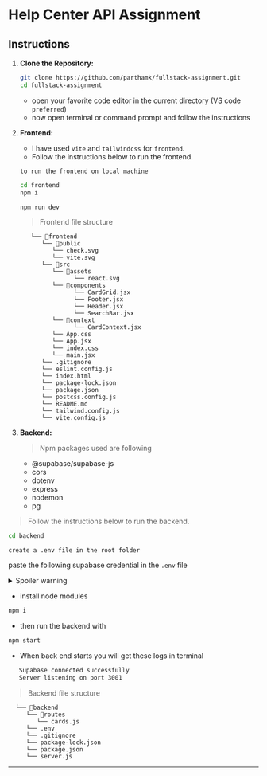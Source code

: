 # Help Center API Assignment

## Instructions

1. **Clone the Repository:**

   ```bash
   git clone https://github.com/parthamk/fullstack-assignment.git
   cd fullstack-assignment
   ```
   - open your favorite code editor in the current directory (VS code `preferred`)
   - now open terminal or command prompt and follow the instructions

2. **Frontend:**

   - I have used `vite` and `tailwindcss` for `frontend`.
   - Follow the instructions below to run the frontend.

   `to run the frontend on local machine`

   ```bash
   cd frontend
   npm i
   ```

   ```bash
   npm run dev
   ```

   > Frontend file structure

      ```
         └── 📁frontend
            └── 📁public
               └── check.svg
               └── vite.svg
            └── 📁src
               └── 📁assets
                     └── react.svg
               └── 📁components
                     └── CardGrid.jsx
                     └── Footer.jsx
                     └── Header.jsx
                     └── SearchBar.jsx
               └── 📁context
                     └── CardContext.jsx
               └── App.css
               └── App.jsx
               └── index.css
               └── main.jsx
            └── .gitignore
            └── eslint.config.js
            └── index.html
            └── package-lock.json
            └── package.json
            └── postcss.config.js
            └── README.md
            └── tailwind.config.js
            └── vite.config.js
      ```

   

3. **Backend:**

   > Npm packages used are following
      - @supabase/supabase-js
      - cors
      - dotenv
      - express
      - nodemon
      - pg


> Follow the instructions below to run the backend.

   ```bash
   cd backend
   ```

   `create a .env file in the root folder`

   paste the following supabase credential in the `.env` file

   <details>
      <summary>Spoiler warning</summary>

      ```
      SUPABASE_URL=https://wrgfkdrxzlonqznuqutg.supabase.co
      SUPABASE_ANON_KEY=eyJhbGciOiJIUzI1NiIsInR5cCI6IkpXVCJ9.eyJpc3MiOiJzdXBhYmFzZSIsInJlZiI6IndyZ2ZrZHJ4emxvbnF6bnVxdXRnIiwicm9sZSI6ImFub24iLCJpYXQiOjE3MjM5MTYxNjAsImV4cCI6MjAzOTQ5MjE2MH0.ivvMmOjjDs_tyxg7mffLbJgd27IaKXSGegKqjnt-w4c
      ```
   </details>

   - install node modules

   ```bash
   npm i
   ```   
   - then run the backend with 

   ```bash 
   npm start
   ```

   - When back end starts you will get these logs in terminal
   ```bash
      Supabase connected successfully
      Server listening on port 3001
   ```

> Backend file structure


      └── 📁backend
         └── 📁routes
            └── cards.js
         └── .env
         └── .gitignore
         └── package-lock.json
         └── package.json
         └── server.js
      
---
